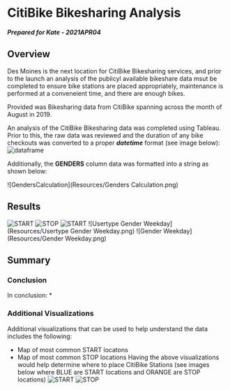 # CitiBike Bikesharing Analysis

***Prepared for Kate - 2021APR04***

## Overview

Des Moines is the next location for CitiBike Bikesharing services, and prior to the launch an analysis of the publicyl available bikeshare data msut be completed to ensure bike stations are placed appropriately, maintenance is performed at a conveneient time, and there are enough bikes.

Provided was Bikesharing data from CitiBike spanning across the month of August in 2019.

An analysis of the CitiBike Bikesharing data was completed using Tableau. Prior to this, the raw data was reviewed and the duration of any bike checkouts was converted to a proper ***datetime*** format (see image below):
![dataframe](Resources/Dataframe.png)

Additionally, the **GENDERS** column data was formatted into a string as shown below:

![GendersCalculation](Resources/Genders Calculation.png)

## Results

![START](Resources/START.png)
![STOP](Resources/STOP.png)
![START](Resources/START.png)
![Usertype Gender Weekday](Resources/Usertype Gender Weekday.png)
![Gender Weekday](Resources/Gender Weekday.png)

## Summary

### Conclusion

In conclusion:
* 

### Additional Visualizations

Additional visualizations that can be used to help understand the data includes the following:
* Map of most common START locatons
* Map of most common STOP locations
Having the above visualizations would help determine where to place CitiBike Stations (see images below where BLUE are START locations and ORANGE are STOP locations)
![START](Resources/START.png)
![STOP](Resources/STOP.png)
